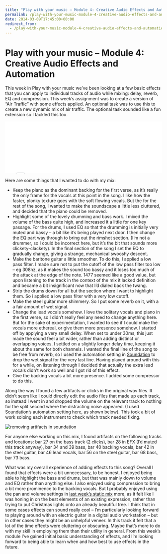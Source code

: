 ```yaml
---
title: "Play with your music – Module 4: Creative Audio Effects and Automation"
permalink: /play-with-your-music-module-4-creative-audio-effects-and-automation
date: 2014-03-09T17:45:00+00:00
redirect_from:
  - /play-with-your-music-module-4-creative-audio-effects-and-automation/
---
```


# Play with your music – Module 4: Creative Audio Effects and Automation

This week in Play with your music we’ve been looking at a few basic effects that you can apply to individual tracks of audio while mixing: delay, reverb, EQ and compression. This week’s assignment was to create a version of “Air Traffic” with some effects applied. An optional task was to use this to create a new dynamic mix of air traffic. The optional task sounded like a fun extension so I tackled this too.

<iframe width="100%" height="166" scrolling="no" frameborder="no" src="Play%20with%20your%20music%20%E2%80%93%20Module%204%20Creative%20Audio%20Effects%20and%20Automation%20%E2%80%93%20Martin%20Lugton_files/a.htm"></iframe>

Here are some things that I wanted to do with my mix:

- Keep the piano as the dominant backing for the first verse, as it’s really the only frame for the vocals at this point in the song. I like how the faster, plonky texture goes with the soft flowing vocals. But the for the rest of the song, I wanted to make the soundscape a little less cluttered, and decided that the piano could be removed.
- Highlight some of the lovely drumming and bass work. I mixed the volume of the bass quite high, and increased it a little for one key passage. For the drums, I used EQ so that the drumming is initially very muted and bassy – a bit like it’s being played next door. I then change the EQ part way through to bring out the rimshot section. (I’m not a drummer, so I could be incorrect here, but it’s the bit that sounds more clickety-clackety). In the final section of the song I set the EQ to gradually change, giving a strange, mechanical swooshy descent.
- Make the baritone guitar a little smoother. To do this, I applied a low pass filter. I made sure not to put the cutoff of the low pass filter too low – eg 308hz, as it makes the sound too bassy and it loses too much of the attack at the edge of the note. 1477 seemed like a good value, but upon listening to the track in the context of the mix it lacked definition and became a bit insignificant now that I’d dialed back the twang.
- Strip the drums down for all but the section where I want to highlight them. So i applied a low pass filter with a very low cutoff.
- Make the steel guitar more shimmery. So I put some reverb on it, with a a fair amount of wet signal.
- Change the lead vocals somehow. I love the solitary vocals and piano in the first verse, so I didn’t really feel any need to change anything here. But for the sake of experimentation, I wanted to see if I could make the vocals more ethereal, or give them more presence somehow. I started off by applying a very small delay. When set to under 30ms, this just made the sound feel a bit wider, rather than adding distinct or overlapping voices. I settled on a slightly longer delay time, keeping it about the same for both channels. I wanted the final line of the song to be free from reverb, so I used the automation setting in [Soundation](http://www.soundation.com/) to drop the wet signal for the very last line. Having played around with this for a while, on listening through I decided that actually the extra lead vocals didn’t work so well and I got rid of this effect.
- Give the backing vocals a bit more presence. I added some compressor to do this.

Along the way I found a few artifacts or clicks in the original wav files. It didn’t seem like I could directly edit the audio files that made up each track, so instead I went in and dropped the volume on the relevant track to nothing for the split second where the distracting noise appeared. (I used Soundation’s automation setting here, as shown below). This took a bit of work soloing each instrument to check which track needed fixing.

![removing artifacts in soundation](Play%20with%20your%20music%20%E2%80%93%20Module%204%20Creative%20Audio%20Effects%20and%20Automation%20%E2%80%93%20Martin%20Lugton_files/removing-artefacts-in-soundation.png)

For anyone else working on this mix, I found artifacts on the following tracks and locations: bar 27 on the bass track (2 clicks), bar 28 in EFX (I’d muted this track anyway), bar 34 and 39 bass, bar 40 backing vocals, bar 42 in the steel guitar, bar 46 lead vocals, bar 56 on the steel guitar, bar 68 bass, bar 73 bass.

What was my overall experience of adding effects to this song? Overall I found that effects were a bit unnecessary, to be honest. I enjoyed being able to highlight the bass and drums, but that was mainly down to volume and EQ rather than anything else. I also enjoyed using compression to bring a bit more prominence to the backing vocals. But I probably enjoyed using the pan and volume settings in [last week’s static mix](http://www.martinlugton.com/play-with-your-music-module-3-reverse-engineering-a-multitrack-mix/) more, as it felt like I was honing in on the best elements of an existing expression, rather than trying to put Christmas lights onto an already beautiful tree.
I think that in some cases effects can sound really cool – I’m particularly looking forward to playing around with an electric guitar in a digital audio workstation – but in other cases they might be an unhelpful veneer. In this track it felt that a lot of the time effects were cluttering or obscuring. Maybe that’s more to do with my skill in employing them than their utility in general. From this week’s module I’ve gained initial basic understanding of effects, and I’m looking forward to being able to learn when and how best to use effects in the future.